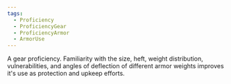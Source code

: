 ```yaml
---
tags:
  - Proficiency
  - ProficiencyGear
  - ProficiencyArmor
  - ArmorUse
---
```

A gear proficiency. Familiarity with the size, heft, weight distribution, vulnerabilities, and angles of deflection of different armor weights improves it's use as protection and upkeep efforts.